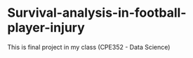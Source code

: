 # Survival-analysis-in-football-player-injury
This is final project in my class (CPE352 - Data Science)
